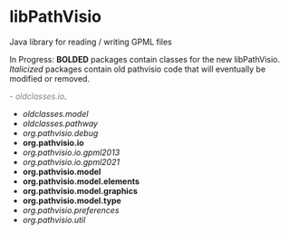 # libPathVisio
Java library for reading / writing GPML files

In Progress: 
**BOLDED** packages contain classes for the new libPathVisio. _Italicized_ packages contain old pathvisio code that will eventually be modified or removed.  

<span style="color:grey">- _oldclasses.io_</span>.
- _oldclasses.model_
- _oldclasses.pathway_
- _org.pathvisio.debug_
- **org.pathvisio.io**
- _org.pathvisio.io.gpml2013_
- _org.pathvisio.io.gpml2021_
- **org.pathvisio.model**
- **org.pathvisio.model.elements**
- **org.pathvisio.model.graphics**
- **org.pathvisio.model.type**
- _org.pathvisio.preferences_
- _org.pathvisio.util_
